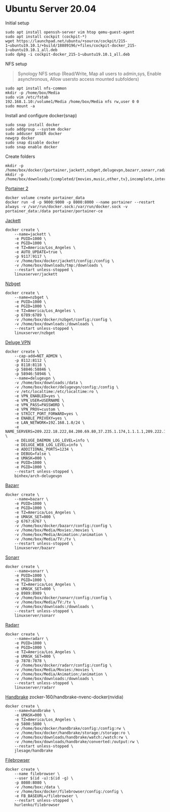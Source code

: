 # Ubuntu Server 20.04

Initial setup
```
sudo apt install openssh-server vim htop qemu-guest-agent
sudo apt install cockpit (cockpit-*)
wget https://launchpad.net/ubuntu/+source/cockpit/215-1~ubuntu19.10.1/+build/18889196/+files/cockpit-docker_215-1~ubuntu19.10.1_all.deb
sudo dpkg -i cockpit-docker_215-1~ubuntu19.10.1_all.deb
```

NFS setup
> Synology NFS setup (Read/Write, Map all users to admin,sys, Enable asynchronous, Allow usersto access mounted subfolders)
```
sudo apt install nfs-common
mkdir -p /home/box/Media
sudo vim /etc/fstab
192.168.1.10:/volume1/Media /home/box/Media nfs rw,user 0 0
sudo mount -a
```

Install and configure docker(snap)
```
sudo snap install docker
sudo addgroup --system docker
sudo adduser $USER docker
newgrp docker
sudo snap disable docker
sudo snap enable docker
```

Create folders
```
mkdir -p /home/box/docker/{portainer,jackett,nzbget,delugevpn,bazarr,sonarr,radarr,handbrake,filebrowser}/config
mkdir -p /home/box/downloads/{completed/{movies,music,other,tv},incomplete,intermediate,nzb,queue,tmp,watch,handbrake/{converted,storage,watch}}

```

[Portainer 2](https://hub.docker.com/r/portainer/portainer-ce)
```
docker volume create portainer_data
docker run -d -p 9000:9000 -p 8000:8000 --name portainer --restart always -v /var/run/docker.sock:/var/run/docker.sock -v portainer_data:/data portainer/portainer-ce
```

[Jackett](https://hub.docker.com/r/linuxserver/jackett)
```
docker create \
	--name=jackett \
	-e PUID=1000 \
	-e PGID=1000 \
	-e TZ=America/Los_Angeles \
	-e AUTO_UPDATE=true \
	-p 9117:9117 \
	-v /home/box/docker/jackett/config:/config \
	-v /home/box/downloads/tmp:/downloads \
	--restart unless-stopped \
	linuxserver/jackett
```

[Nzbget](https://hub.docker.com/r/linuxserver/nzbget)
```
docker create \
	--name=nzbget \
	-e PUID=1000 \
	-e PGID=1000 \
	-e TZ=America/Los_Angeles \
	-p 6789:6789 \
	-v /home/box/docker/nzbget/config:/config \
	-v /home/box/downloads:/downloads \
	--restart unless-stopped \
	linuxserver/nzbget
```

[Deluge VPN](https://github.com/binhex/arch-delugevpn)
```
docker create \
	--cap-add=NET_ADMIN \
	-p 8112:8112 \
	-p 8118:8118 \
	-p 58846:58846 \
	-p 58946:58946 \
	--name=delugevpn \
	-v /home/box/downloads:/data \
	-v /home/box/docker/delugevpn/config:/config \
	-v /etc/localtime:/etc/localtime:ro \
	-e VPN_ENABLED=yes \
	-e VPN_USER=USERNAME \
	-e VPN_PASS=PASSWORD \
	-e VPN_PROV=custom \
	-e STRICT_PORT_FORWARD=yes \
	-e ENABLE_PRIVOXY=yes \
	-e LAN_NETWORK=192.168.1.0/24 \
	-e NAME_SERVERS=209.222.18.222,84.200.69.80,37.235.1.174,1.1.1.1,209.222.18.218,37.235.1.177,84.200.70.40,1.0.0.1 \
	-e DELUGE_DAEMON_LOG_LEVEL=info \
	-e DELUGE_WEB_LOG_LEVEL=info \
	-e ADDITIONAL_PORTS=1234 \
	-e DEBUG=false \
	-e UMASK=000 \
	-e PUID=1000 \
	-e PGID=1000 \
	--restart unless-stopped \
	binhex/arch-delugevpn
```

[Bazarr](https://hub.docker.com/r/linuxserver/bazarr)
```
docker create \
	--name=bazarr \
	-e PUID=1000 \
	-e PGID=1000 \
	-e TZ=America/Los_Angeles \
	-e UMASK_SET=000 \
	-p 6767:6767 \
	-v /home/box/docker/bazarr/config:/config \
	-v /home/box/Media/Movies:/movies \
	-v /home/box/Media/Animation:/animation \
	-v /home/box/Media/TV:/tv \
	--restart unless-stopped \
	linuxserver/bazarr
```

[Sonarr](https://hub.docker.com/r/linuxserver/sonarr)
```
docker create \
	--name=sonarr \
	-e PUID=1000 \
	-e PGID=1000 \
	-e TZ=America/Los_Angeles \
	-e UMASK_SET=000 \
	-p 8989:8989 \
	-v /home/box/docker/sonarr/config:/config \
	-v /home/box/Media/TV:/tv \
	-v /home/box/downloads:/downloads \
	--restart unless-stopped \
	linuxserver/sonarr
```

[Radarr](https://hub.docker.com/r/linuxserver/radarr)
```
docker create \
	--name=radarr \
	-e PUID=1000 \
	-e PGID=1000 \
	-e TZ=America/Los_Angeles \
	-e UMASK_SET=000 \
	-p 7878:7878 \
	-v /home/box/docker/radarr/config:/config \
	-v /home/box/Media/Movies:/movies \
	-v /home/box/Media/Animation:/animation \
	-v /home/box/downloads:/downloads \
	--restart unless-stopped \
	linuxserver/radarr
```

[Handbrake](https://hub.docker.com/r/jlesage/handbrake/)
zocker-160/handbrake-nvenc-docker(nvidia)
```
docker create \
	--name=handbrake \
	-e UMASK=000 \
	-e TZ=America/Los_Angeles \
	-p 5800:5800 \
	-v /home/box/docker/handbrake/config:/config:rw \
	-v /home/box/docker/handbrake/storage:/storage:ro \
	-v /home/box/downloads/handbrake/watch:/watch:rw \
	-v /home/box/downloads/handbrake/converted:/output:rw \
	--restart unless-stopped \
	jlesage/handbrake
```

[Filebrowser](https://hub.docker.com/r/hurlenko/filebrowser)
```
docker create \
	--name filebrowser \
	--user $(id -u):$(id -g) \
	-p 8080:8080 \
	-v /home/box:/data \
	-v /home/box/docker/filebrowser/config:/config \
	-e FB_BASEURL=/filebrowser \
	--restart unless-stopped \
	hurlenko/filebrowser
```
